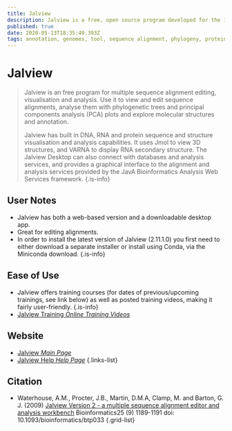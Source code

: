 ```yaml
---
title: Jalview
description: Jalview is a free, open source program developed for the interactive editing, analysis and visualization of multiple sequence alignments. Also works with sequence annotation, secondary structure information, phylogenetic trees and 3D molecular structures.
published: true
date: 2020-05-13T18:35:49.393Z
tags: annotation, genomes, tool, sequence alignment, phylogeny, proteins, comparative genomics, dna, rna, sequence annotation, function, conservation
---
```


# Jalview

> Jalview is an free program for multiple sequence alignment editing, visualisation and analysis. Use it to view and edit sequence alignments, analyse them with phylogenetic trees and principal components analysis (PCA) plots and explore molecular structures and annotation.
>
> Jalview has built in DNA, RNA and protein sequence and structure visualisation and analysis capabilities. It uses Jmol to view 3D structures, and VARNA to display RNA secondary structure. The Jalview Desktop can also connect with databases and analysis services, and provides a graphical interface to the alignment and analysis services provided by the JavA Bioinformatics Analysis Web Services framework.
{.is-info}

## User Notes

- Jalview has both a web-based version and a downloadable desktop app. 
-  Great for editing alignments.
- In order to install the latest version of Jalview (2.11.1.0) you first need to either download a separate installer or install using Conda, via the Miniconda download. 
{.is-info}

## Ease of Use

-  Jalview offers training courses (for dates of previous/upcoming trainings, see link below) as well as posted training videos, making it fairly user-friendly.
{.is-info}
- [Jalview Training *Online Training Videos*](http://www.jalview.org/training/Training-Videos)

## Website

- [Jalview *Main Page*](http://www.jalview.org/)
- [Jalview Help *Help Page*](http://www.jalview.org/Help)
{.links-list}

## Citation

- Waterhouse, A.M., Procter, J.B., Martin, D.M.A, Clamp, M. and Barton, G. J. (2009) [Jalview Version 2 - a multiple sequence alignment editor and analysis workbench](https://academic.oup.com/bioinformatics/article/25/9/1189/203460) Bioinformatics25 (9) 1189-1191 doi: 10.1093/bioinformatics/btp033
{.grid-list}